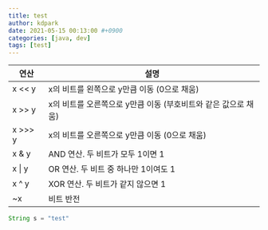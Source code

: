```yaml
---
title: test
author: kdpark
date: 2021-05-15 00:13:00 #+0900
categories: [java, dev]
tags: [test]
---
```


| 연산 | 설명 |
| --- | --- |
| x \<< y | x의 비트를 왼쪽으로 y만큼 이동 (0으로 채움) |
| x \>> y | x의 비트를 오른쪽으로 y만큼 이동 (부호비트와 같은 값으로 채움) |
| x \>>> y | x의 비트를 오른쪽으로 y만큼 이동 (0으로 채움) |
| x & y | AND 연산. 두 비트가 모두 1이면 1 |
| x \| y | OR 연산. 두 비트 중 하나만 1이여도 1 |
| x ^ y | XOR 연산. 두 비트가 같지 않으면 1 |
| ~x | 비트 반전 |

```java
String s = "test"
```